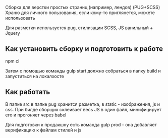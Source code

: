 Cборка для верстки простых страниц (например, лендов) (PUG+SCSS)
Храню для личного пользования, если кому-то приглянется, можете использовать

Для разметки используется pug, стилизации SCSS, JS ванильный + Jquery

## Как установить сборку и подготовить к работе

npm ci

Затем с помощью команды gulp start должно собраться в папку build и запуститься на локалхосте

## Как работать

В папке src в папке pug хранится разметка, в static - изображения, js и css.
При билде сборщик склеивает весь JS в один файл, минифицирует его и прогоняет через babel

Для подготовки к продакшну есть команда gulp prod - она добавляет верификацию к файлам стилей и js
